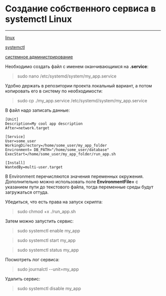 # Создание собственного сервиса в systemctl Linux

---

[linux](./meta_linux.md)

[systemctl](./meta_systemctl.md)

[системное администрирование](./meta_sistemnoe_administrirovanie.md)

Необходимо создать файл с именем оканчивающимся на **.service**:
> sudo nano /etc/systemd/system/my_app.service

Удобно держать в репозитории проекта локальный вариант, а потом копировать его в систему по необходимости:
> sudo cp ./my_app.service /etc/systemd/system/my_app.service

В файл надо записать данные:
```
[Unit]
Description=My cool app description
After=network.target

[Service]
User=some_user
WorkingDirectory=/home/some_user/my_app_folder
Environment= DB_PATH="/home/some_user/database"
ExecStart=/home/some_user/my_app_folder/run_app.sh

[Install]
WantedBy=multi-user.target
```
В Environment перечисляются значения переменных окружения.
Дополнительно можно использовать поле **EnvironmentFile=** с указанием пути до текстового файла, тогда переменные среды будут загружаться оттуда.

Убедиться, что есть права на запуск скрипта:

> sudo chmod +x ./run_app.sh

Затем можно запустить сервис:

> sudo systemctl enable my_app

> sudo systemctl start my_app

> sudo systemctl status my_app

Посмотреть лог сервиса:

> sudo journalctl --unit=my_app

Удалить сервис:

> sudo systemctl disable my_app
